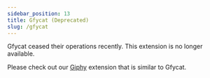 ```yaml
---
sidebar_position: 13
title: Gfycat (Deprecated)
slug: /gfycat
---
```


Gfycat ceased their operations recently. This extension is no longer available.

Please check out our [Giphy](/extensions/giphy) extension that is similar to Gfycat.
